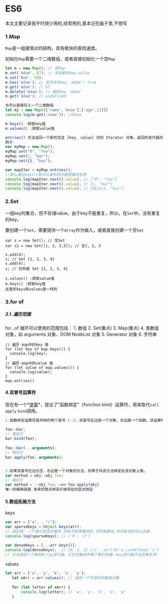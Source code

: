 # ES6

本文主要记录我平时很少用的,经常用的,基本记在脑子里,不想写

### 1.Map

`Map`是一组键值对的结构，具有极快的查找速度。

初始化`Map`需要一个二维数组，或者直接初始化一个空`Map`

```js
let m = new Map(); // 空Map
m.set('Adam', 67); // 添加新的key-value
m.set('Bob', 59);
m.has('Adam'); // 是否存在key 'Adam': true
m.get('Adam'); // 67
m.delete('Adam'); // 删除key 'Adam'
m.get('Adam'); // undefined

也可以直接存入一个二维数组
let m2 = new Map([['name','Atoe'],['age',22]])
console.log(m.get('name')); //Atoe

m.keys() :获取key值
m.values() :获取value值

entries() 方法返回一个新的包含 [key, value] 对的 Iterator 对象，返回的迭代器的迭代顺序与 Map 对象的插入顺序相同。
例子:
var myMap = new Map();
myMap.set("0", "foo");
myMap.set(1, "bar");
myMap.set({}, "baz");

var mapIter = myMap.entries();
//那么通过next()就可以拿到迭代器里面的东西
console.log(mapIter.next().value); // ["0", "foo"]
console.log(mapIter.next().value); // [1, "bar"]
console.log(mapIter.next().value); // [Object, "baz"]
```

### 2.Set

一组key的集合，但不存储value。由于key不能重复，所以，在`Set`中，没有重复的key。

要创建一个`Set`，需要提供一个`Array`作为输入，或者直接创建一个空`Set`

```
var s = new Set(); // 空Set
var s2 = new Set([1, 2, 3,3]); // 含1, 2, 3

s.add(4);
s; // Set {1, 2, 3, 4}
s.add(4);
s; // 仍然是 Set {1, 2, 3, 4}

s.values() :获取value值
m.keys() :获取key值
这里的keys和values是一样的
```

### 3.for of

##### 3.1. 遍历范围

for...of 循环可以使用的范围包括：
	1. 数组
	2. Set(重点)
	3. Map(重点)
	4. 类数组对象，如 arguments 对象、DOM NodeList 对象
	5. Generator 对象
	6. 字符串

```
// 遍历 map中的key 值
for (let key of map.keys()) {
  console.log(key);
}
// 遍历 map中的value 值
for (let value of map.values()) {
  console.log(value);
}
map.entries()
```

#### 4.双冒号运算符

现在有一个\*[提案](https://github.com/zenparsing/es-function-bind)\*，提出了“函数绑定”（function bind）运算符，用来取代`call` `apply` `bind`调用。

```js
1.函数绑定运算符是并排的两个冒号（::），双冒号左边是一个对象，右边是一个函数。该运算符会自动将左边的对象，作为上下文环境（即this对象），绑定到右边的函数上面。

foo::bar;
// 等同于
bar.bind(foo);
 
foo::bar(...arguments);
// 等同于
bar.apply(foo, arguments);


2.如果双冒号左边为空，右边是一个对象的方法，则等于将该方法绑定在该对象上面。
var method = obj::obj.foo;
// 等同于
var method = ::obj.foo; ==> foo.apply(obj)
唯一的解释就是 本来的隐式绑定纤维现在的显式绑定
```

#### 5.数组拓展方法

keys

```js
var arr = ["a", , "c"];
var sparseKeys = Object.keys(arr); 
// 返回值: 一个表示给定对象的 所有可枚举属性的 字符串数组,中间有空的可以去掉
console.log(sparseKeys); // ['0', '2']

var denseKeys = [...arr.keys()];
console.log(denseKeys);  // [0, 1, 2] //[...arr]为['a',undefined,'c']
// 方法返回一个新的Array迭代器，它包含数组中每个索引的键。key迭代器不会忽略空洞
```

values

```js
let arr = ['w', 'y', 'k', 'o', 'p'];
   let eArr = arr.values(); // 返回一个可迭代的数组对象
       
   for (let letter of eArr) {
       console.log(letter); // 'w', 'y', 'k', 'o', 'p'
   }
```

